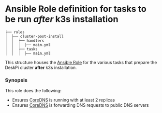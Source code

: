 # Ansible Role definition for tasks to be run *after* k3s installation

```
├── roles
│  ├── cluster-post-install
│  │  ├── handlers
│  │  │  ├── main.yml
│  │  ├── tasks 
│  │  │  ├── main.yml  
```

This structure houses the [Ansible Role](https://docs.ansible.com/ansible/latest/playbook_guide/playbooks_reuse_roles.html#roles) for the various tasks that prepare the DeskPi cluster **after**
k3s installation.

### Synopsis

This role does the following:

- Ensures [CoreDNS](https://docs.k3s.io/networking/networking-services#coredns) is running with at least 2 replicas
- Ensures [CoreDNS](https://docs.k3s.io/networking/networking-services#coredns) is forwarding DNS requests to public DNS servers


